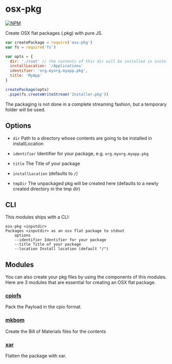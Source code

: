 # osx-pkg
[![NPM](https://nodei.co/npm/osx-pkg.png)](https://nodei.co/npm/osx-pkg/)

Create OSX flat packages (.pkg) with pure JS.

```js
var createPackage = require('osx-pkg')
var fs = require('fs')

var opts = {
  dir: './root' // the contents of this dir will be installed in installLocation
  installLocation: '/Applications'
  identifier: 'org.myorg.myapp.pkg',
  title: 'MyApp'
}

createPackage(opts)
 .pipe(fs.createWriteStream('Installer.pkg'))
```

The packaging is not done in a complete streaming fashion, but
a temporary folder will be used.

## Options

- `dir` Path to a directory whose contents are going to be installed in installLocation
- `identifier` Identifier for your package, e.g. `org.myorg.myapp.pkg`
- `title` The Title of your package

- `installLocation` (defaults to `/`)
- `tmpDir` The unpackaged pkg will be created here (defaults to a newly created directory in the tmp dir)

## CLI

This modules ships with a CLI:

```
osx-pkg <inputdir>
Packages <inputdir> as an osx flat package to stdout
	options
	--identifier Identifier for your package
	--title Title of your package
	--location Install location (default "/")
  ```

## Modules

You can also create your pkg files by using the components of this modules.
Here are 3 modules that are essential for creating an OSX flat package.

### [cpiofs](http://npm.im/cpiofs)

Pack the Payload in the cpio format.

### [mkbom](http://npm.im/mkbom)

Create the Bill of Materials files for the contents

### [xar](http://npm.im/xar)

Flatten the package with xar.
